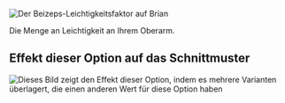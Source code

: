 ![Der Beizeps-Leichtigkeitsfaktor auf Brian](./bicepsease.svg)

Die Menge an Leichtigkeit an Ihrem Oberarm.

## Effekt dieser Option auf das Schnittmuster

![Dieses Bild zeigt den Effekt dieser Option, indem es mehrere Varianten überlagert, die einen anderen Wert für diese Option haben](brian_bicepsease_sample.svg "Effekt dieser Option auf das Schnittmuster")
